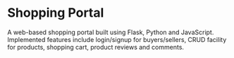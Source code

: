 # Shopping Portal
A web-based shopping portal built using Flask, Python and JavaScript. Implemented features include login/signup for buyers/sellers, CRUD facility for products, shopping cart, product reviews and comments.

